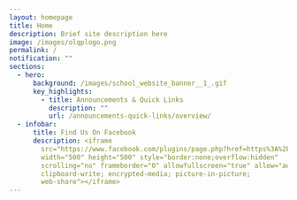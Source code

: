 ```yaml
---
layout: homepage
title: Home
description: Brief site description here
image: /images/olqplogo.png
permalink: /
notification: ""
sections:
  - hero:
      background: /images/school_website_banner__1_.gif
      key_highlights:
        - title: Announcements & Quick Links
          description: ""
          url: /announcements-quick-links/overview/
  - infobar:
      title: Find Us On Facebook
      description: <iframe
        src="https://www.facebook.com/plugins/page.php?href=https%3A%2F%2Fwww.facebook.com%2Fchijolqp.official&tabs=timeline&width=500&height=500&small_header=false&adapt_container_width=true&hide_cover=false&show_facepile=true&appId=551472119606120"
        width="500" height="500" style="border:none;overflow:hidden"
        scrolling="no" frameborder="0" allowfullscreen="true" allow="autoplay;
        clipboard-write; encrypted-media; picture-in-picture;
        web-share"></iframe>
---
```

